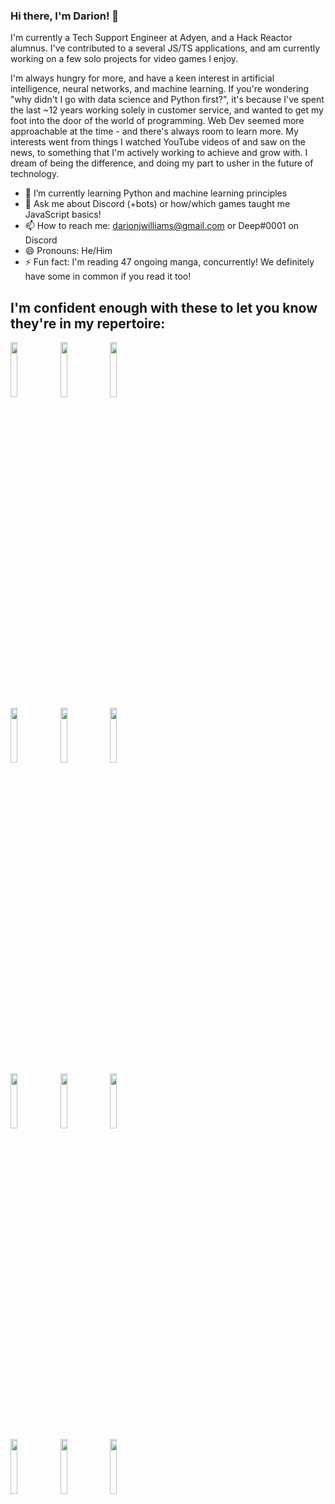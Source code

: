 ### Hi there, I'm Darion! 👋

I'm currently a Tech Support Engineer at Adyen, and a Hack Reactor alumnus. I've contributed to a several JS/TS applications, and am currently working on a few solo projects for video games I enjoy.

I'm always hungry for more, and have a keen interest in artificial intelligence, neural networks, and machine learning. If you're wondering "why didn't I go with data science and Python first?", it's because I've spent the last ~12 years working solely in customer service, and wanted to get my foot into the door of the world of programming. Web Dev seemed more approachable at the time - and there's always room to learn more. My interests went from things I watched YouTube videos of and saw on the news, to something that I'm actively working to achieve and grow with. I dream of being the difference, and doing my part to usher in the future of technology.

- 🌱 I’m currently learning Python and machine learning principles
- 💬 Ask me about Discord (+bots) or how/which games taught me JavaScript basics!
- 📫 How to reach me: darionjwilliams@gmail.com or Deep#0001 on Discord
- 😄 Pronouns: He/Him
- ⚡ Fun fact: I'm reading 47 ongoing manga, concurrently! We definitely have some in common if you read it too!

## I'm confident enough with these to let you know they're in my repertoire:
<p>
  <code><img width="15%" src="https://www.vectorlogo.zone/logos/javascript/javascript-ar21.svg"></code>
  <code><img width="15%" src="https://www.vectorlogo.zone/logos/nodejs/nodejs-ar21.svg"></code>
  <code><img width="15%" src="https://www.vectorlogo.zone/logos/expressjs/expressjs-ar21.svg"></code>
  <br />
  <code><img width="15%" src="https://www.vectorlogo.zone/logos/reactjs/reactjs-ar21.svg"></code>
  <code><img width="15%" src="https://www.vectorlogo.zone/logos/babeljs/babeljs-ar21.svg"></code>
  <code><img width="15%" src="https://www.vectorlogo.zone/logos/js_webpack/js_webpack-ar21.svg"></code>
  <br />
  <code><img width="15%" src="https://www.vectorlogo.zone/logos/jestjsio/jestjsio-ar21.svg"></code>
  <code><img width="15%" src="https://www.vectorlogo.zone/logos/git-scm/git-scm-ar21.svg"></code>
  <code><img width="15%" src="https://www.vectorlogo.zone/logos/npmjs/npmjs-ar21.svg"></code>
  <br />
  <code><img width="15%" src="https://www.vectorlogo.zone/logos/mongodb/mongodb-ar21.svg"></code>
  <code><img width="15%" src="https://www.vectorlogo.zone/logos/mysql/mysql-ar21.svg"></code>
  <code><img width="15%" src="https://www.vectorlogo.zone/logos/python/python-ar21.svg"></code>
  <br />
</p>
